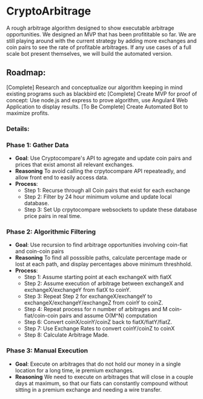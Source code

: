 # CryptoArbitrage

A rough arbitrage algorithm designed to show executable arbitrage opportunities. We designed an MVP that has been profititable so far. We are still playing around with the current strategy by adding more exchanges and coin pairs to see the rate of profitable arbitrages. If any use cases of a full scale bot present themselves, we will build the automated version.

## Roadmap: 
[Complete] Research and conceptualize our algorithm keeping in mind existing programs such as blackbird etc
[Complete] Create MVP for proof of concept: Use node.js and express to prove algorithm, use Angular4 Web Application to display results.
[To Be Complete] Create Automated Bot to maximize profits.

### Details:
### Phase 1: Gather Data 
* **Goal**: Use Cryptocompare's API to agregate and update coin pairs and prices that exist amonst all relevant exchanges. 
* **Reasoning** To avoid calling the crpytocompare API repeateadly, and allow front end to easily access data.
* **Process**: 
    * Step 1: Recurse through all Coin pairs that exist for each exchange
    * Step 2: Filter by 24 hour minimum volume and update local database.
    * Step 3: Set Up crpytocompare websockets to update these database price pairs in real time.

### Phase 2: Algorithmic Filtering
* **Goal**: Use recursion to find arbitrage opportunities involving coin-fiat and coin-coin pairs 
* **Reasoning** To find all posssible paths, calculate percentage made or lost at each path, and display percentages above minimum threshhold.
* **Process**: 
    * Step 1: Assume starting point at each exchangeX with fiatX
    * Step 2: Assume execution of arbitrage between exchangeX and exchangeX/exchangeY from fiatX to coinY.
    * Step 3: Repeat Step 2 for exchangeX/exchangeY to exchangeX/exchangeY/exchangeZ from coinY to coinZ.
    * Step 4: Repeat process for n number of arbitrages and M coin-fiat/coin-coin pairs and assume O(M^N) computation
    * Step 6: Convert coinX/coinY/coinZ back to fiatX/fiatY/fiatZ.
    * Step 7: Use Exchange Rates to convert coinY/coinZ to coinX
    * Step 8: Calculate Arbitrage Made.

### Phase 3: Manual Execution
* **Goal**: Execute on arbitrages that do not hold our money in a single location for a long time, ie premium exchanges. 
* **Reasoning** We need to execute on arbitrages that will close in a couple days at maximum, so that our fiats can constantly compound without sitting in a premium exchange and needing a wire transfer.
